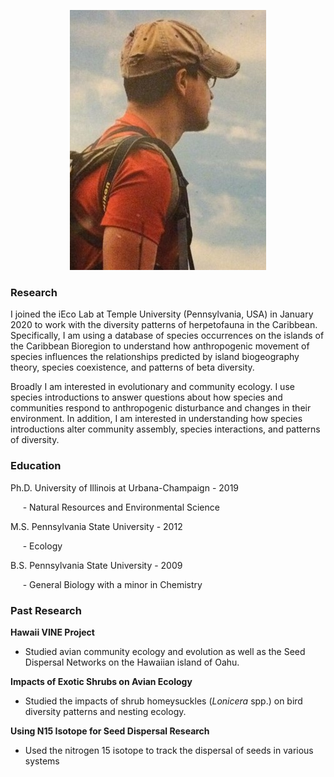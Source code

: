 <p align="center">
  <img src="ME_small.jpg">
</p>


### Research
I joined the iEco Lab at Temple University (Pennsylvania, USA) in January 2020 to work with the diversity patterns of herpetofauna in the Caribbean. Specifically, I am using a database of species occurrences on the islands of the Caribbean Bioregion to understand how anthropogenic movement of species influences the relationships predicted by island biogeography theory, species coexistence, and patterns of beta diversity.

Broadly I am interested in evolutionary and community ecology. I use species introductions to answer questions about how species and communities respond to anthropogenic disturbance and changes in their environment. In addition, I am interested in understanding how species introductions alter community assembly, species interactions, and patterns of diversity.






### Education
Ph.D. University of Illinois at Urbana-Champaign - 2019




&nbsp;&nbsp;&nbsp;&nbsp;&nbsp;- Natural Resources and Environmental Science




M.S. Pennsylvania State University - 2012




&nbsp;&nbsp;&nbsp;&nbsp;&nbsp;- Ecology



B.S. Pennsylvania State University - 2009




&nbsp;&nbsp;&nbsp;&nbsp;&nbsp;- General Biology with a minor in Chemistry






### Past Research
**Hawaii VINE Project** 
  - Studied avian community ecology and evolution as well as the Seed Dispersal Networks on the Hawaiian island of Oahu.

**Impacts of Exotic Shrubs on Avian Ecology** 
  - Studied the impacts of shrub homeysuckles (_Lonicera_ spp.) on bird diversity patterns and nesting ecology.

**Using N15 Isotope for Seed Dispersal Research** 
  - Used the nitrogen 15 isotope to track the dispersal of seeds in various systems
